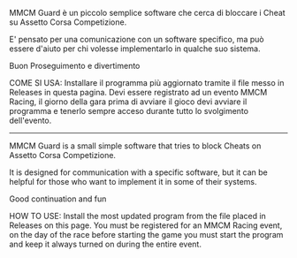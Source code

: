 MMCM Guard è un piccolo semplice software che cerca di bloccare i Cheat su Assetto Corsa Competizione.

E' pensato per una comunicazione con un software specifico, ma può essere d'aiuto per chi volesse implementarlo in qualche suo sistema.

Buon Proseguimento e divertimento

COME SI USA:
Installare il programma più aggiornato tramite il file messo in Releases in questa pagina.
Devi essere registrato ad un evento MMCM Racing, il giorno della gara prima di avviare il gioco devi avviare il programma e tenerlo sempre acceso durante tutto lo svolgimento dell'evento.

------


MMCM Guard is a small simple software that tries to block Cheats on Assetto Corsa Competizione.

It is designed for communication with a specific software, but it can be helpful for those who want to implement it in some of their systems.

Good continuation and fun

HOW TO USE: 
Install the most updated program from the file placed in Releases on this page.
You must be registered for an MMCM Racing event, on the day of the race before starting the game you must start the program and keep it always turned on during the entire event.
